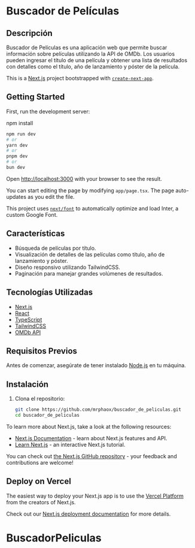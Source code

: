 # Buscador de Películas

## Descripción

Buscador de Películas es una aplicación web que permite buscar información sobre películas utilizando la API de OMDb. Los usuarios pueden ingresar el título de una película y obtener una lista de resultados con detalles como el título, año de lanzamiento y póster de la película.

This is a [Next.js](https://nextjs.org/) project bootstrapped with [`create-next-app`](https://github.com/vercel/next.js/tree/canary/packages/create-next-app).

## Getting Started

First, run the development server:

npm install 
```bash
npm run dev
# or
yarn dev
# or
pnpm dev
# or
bun dev
```

Open [http://localhost:3000](http://localhost:3000) with your browser to see the result.

You can start editing the page by modifying `app/page.tsx`. The page auto-updates as you edit the file.

This project uses [`next/font`](https://nextjs.org/docs/basic-features/font-optimization) to automatically optimize and load Inter, a custom Google Font.

## Características

- Búsqueda de películas por título.
- Visualización de detalles de las películas como título, año de lanzamiento y póster.
- Diseño responsivo utilizando TailwindCSS.
- Paginación para manejar grandes volúmenes de resultados.

## Tecnologías Utilizadas

- [Next.js](https://nextjs.org/)
- [React](https://reactjs.org/)
- [TypeScript](https://www.typescriptlang.org/)
- [TailwindCSS](https://tailwindcss.com/)
- [OMDb API](http://www.omdbapi.com/)

## Requisitos Previos

Antes de comenzar, asegúrate de tener instalado [Node.js](https://nodejs.org/en/) en tu máquina.

## Instalación

1. Clona el repositorio:

   ```bash
   git clone https://github.com/mrphaox/buscador_de_peliculas.git
   cd buscador_de_peliculas


To learn more about Next.js, take a look at the following resources:

- [Next.js Documentation](https://nextjs.org/docs) - learn about Next.js features and API.
- [Learn Next.js](https://nextjs.org/learn) - an interactive Next.js tutorial.

You can check out [the Next.js GitHub repository](https://github.com/vercel/next.js/) - your feedback and contributions are welcome!

## Deploy on Vercel

The easiest way to deploy your Next.js app is to use the [Vercel Platform](https://vercel.com/new?utm_medium=default-template&filter=next.js&utm_source=create-next-app&utm_campaign=create-next-app-readme) from the creators of Next.js.

Check out our [Next.js deployment documentation](https://nextjs.org/docs/deployment) for more details.
# BuscadorPeliculas
